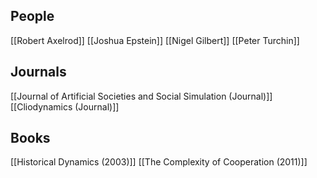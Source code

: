 ## People 
[[Robert Axelrod]]
[[Joshua Epstein]]
[[Nigel Gilbert]]
[[Peter Turchin]]
## Journals
[[Journal of Artificial Societies and Social Simulation (Journal)]]
[[Cliodynamics (Journal)]]
## Books
[[Historical Dynamics (2003)]]
[[The Complexity of Cooperation (2011)]]